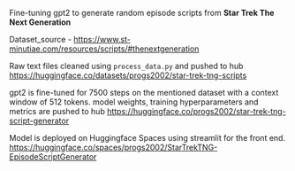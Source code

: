 Fine-tuning gpt2 to generate random episode scripts from <b>Star Trek The Next Generation</b>

Dataset_source - https://www.st-minutiae.com/resources/scripts/#thenextgeneration

Raw text files cleaned using ```process_data.py``` and pushed to hub https://huggingface.co/datasets/progs2002/star-trek-tng-scripts

gpt2 is fine-tuned for 7500 steps on the mentioned dataset with a context window of 512 tokens.
model weights, training hyperparameters and metrics are pushed to hub https://huggingface.co/progs2002/star-trek-tng-script-generator

Model is deployed on Huggingface Spaces using streamlit for the front end. https://huggingface.co/spaces/progs2002/StarTrekTNG-EpisodeScriptGenerator